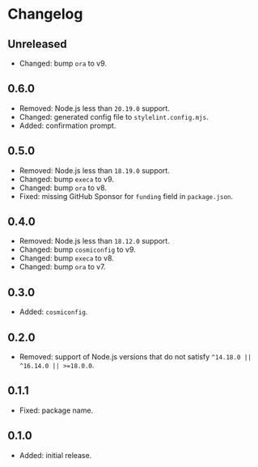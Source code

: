 # Changelog

## Unreleased

- Changed: bump `ora` to v9.

## 0.6.0

- Removed: Node.js less than `20.19.0` support.
- Changed: generated config file to `stylelint.config.mjs`.
- Added: confirmation prompt.

## 0.5.0

- Removed: Node.js less than `18.19.0` support.
- Changed: bump `execa` to v9.
- Changed: bump `ora` to v8.
- Fixed: missing GitHub Sponsor for `funding` field in `package.json`.

## 0.4.0

- Removed: Node.js less than `18.12.0` support.
- Changed: bump `cosmiconfig` to v9.
- Changed: bump `execa` to v8.
- Changed: bump `ora` to v7.

## 0.3.0

- Added: `cosmiconfig`.

## 0.2.0

- Removed: support of Node.js versions that do not satisfy `^14.18.0 || ^16.14.0 || >=18.0.0`.

## 0.1.1

- Fixed: package name.

## 0.1.0

- Added: initial release.
